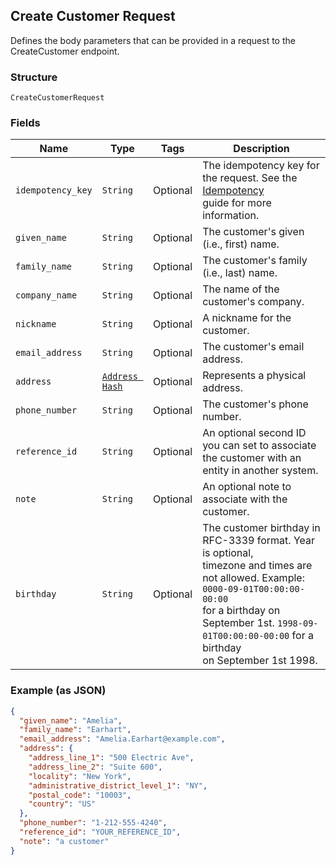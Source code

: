 ## Create Customer Request

Defines the body parameters that can be provided in a request to the
CreateCustomer endpoint.

### Structure

`CreateCustomerRequest`

### Fields

| Name | Type | Tags | Description |
|  --- | --- | --- | --- |
| `idempotency_key` | `String` | Optional | The idempotency key for the request.	See the [Idempotency](https://developer.squareup.com/docs/basics/api101/idempotency)<br>guide for more information. |
| `given_name` | `String` | Optional | The customer's given (i.e., first) name. |
| `family_name` | `String` | Optional | The customer's family (i.e., last) name. |
| `company_name` | `String` | Optional | The name of the customer's company. |
| `nickname` | `String` | Optional | A nickname for the customer. |
| `email_address` | `String` | Optional | The customer's email address. |
| `address` | [`Address Hash`](/doc/models/address.md) | Optional | Represents a physical address. |
| `phone_number` | `String` | Optional | The customer's phone number. |
| `reference_id` | `String` | Optional | An optional second ID you can set to associate the customer with an<br>entity in another system. |
| `note` | `String` | Optional | An optional note to associate with the customer. |
| `birthday` | `String` | Optional | The customer birthday in RFC-3339 format. Year is optional,<br>timezone and times are not allowed. Example: `0000-09-01T00:00:00-00:00`<br>for a birthday on September 1st. `1998-09-01T00:00:00-00:00` for a birthday<br>on September 1st 1998. |

### Example (as JSON)

```json
{
  "given_name": "Amelia",
  "family_name": "Earhart",
  "email_address": "Amelia.Earhart@example.com",
  "address": {
    "address_line_1": "500 Electric Ave",
    "address_line_2": "Suite 600",
    "locality": "New York",
    "administrative_district_level_1": "NY",
    "postal_code": "10003",
    "country": "US"
  },
  "phone_number": "1-212-555-4240",
  "reference_id": "YOUR_REFERENCE_ID",
  "note": "a customer"
}
```

